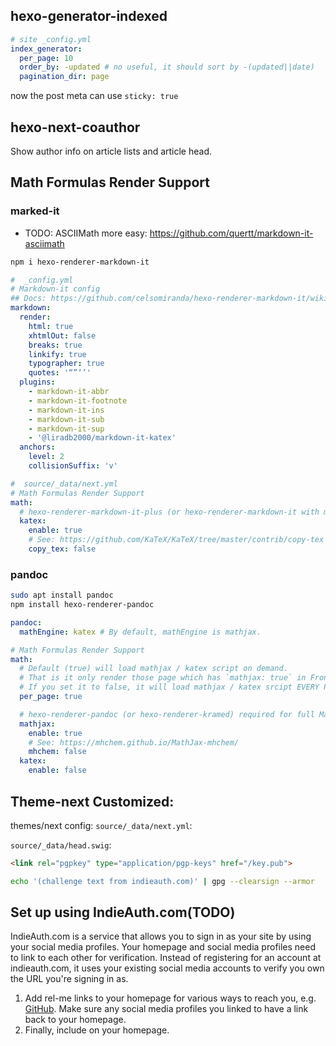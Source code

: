 ## hexo-generator-indexed

```yml
# site _config.yml
index_generator:
  per_page: 10
  order_by: -updated # no useful, it should sort by -(updated||date)
  pagination_dir: page
```

now the post meta can use `sticky: true`

## hexo-next-coauthor

Show author info on article lists and article head.

## Math Formulas Render Support

### marked-it

* TODO: ASCIIMath more easy: https://github.com/quertt/markdown-it-asciimath

```bash
npm i hexo-renderer-markdown-it
```

```yml
#  _config.yml
# Markdown-it config
## Docs: https://github.com/celsomiranda/hexo-renderer-markdown-it/wiki
markdown:
  render:
    html: true
    xhtmlOut: false
    breaks: true
    linkify: true
    typographer: true
    quotes: '“”‘’'
  plugins:
    - markdown-it-abbr
    - markdown-it-footnote
    - markdown-it-ins
    - markdown-it-sub
    - markdown-it-sup
    - '@liradb2000/markdown-it-katex'
  anchors:
    level: 2
    collisionSuffix: 'v'
```

```yml
#  source/_data/next.yml
# Math Formulas Render Support
math:
  # hexo-renderer-markdown-it-plus (or hexo-renderer-markdown-it with markdown-it-katex plugin) required for full Katex support.
  katex:
    enable: true
    # See: https://github.com/KaTeX/KaTeX/tree/master/contrib/copy-tex
    copy_tex: false
```

### pandoc

```bash
sudo apt install pandoc
npm install hexo-renderer-pandoc
```

```yml
pandoc:
  mathEngine: katex # By default, mathEngine is mathjax.
```

```yml
# Math Formulas Render Support
math:
  # Default (true) will load mathjax / katex script on demand.
  # That is it only render those page which has `mathjax: true` in Front-matter.
  # If you set it to false, it will load mathjax / katex srcipt EVERY PAGE.
  per_page: true

  # hexo-renderer-pandoc (or hexo-renderer-kramed) required for full MathJax support.
  mathjax:
    enable: true
    # See: https://mhchem.github.io/MathJax-mhchem/
    mhchem: false
  katex:
    enable: false
```

## Theme-next Customized:

themes/next config: `source/_data/next.yml`:

`source/_data/head.swig`:

```html
<link rel="pgpkey" type="application/pgp-keys" href="/key.pub">
```

```bash
echo '(challenge text from indieauth.com)' | gpg --clearsign --armor
```

## Set up using IndieAuth.com(TODO)

IndieAuth.com is a service that allows you to sign in as your site by using your social media profiles. Your homepage and social media profiles need to link to each other for verification. Instead of registering for an account at indieauth.com, it uses your existing social media accounts to verify you own the URL you're signing in as.

1. Add rel-me links to your homepage for various ways to reach you,
e.g. <a href="https://github.com/aaronpk" rel="me">GitHub</a>.
Make sure any social media profiles you linked to have a link back to your homepage.
2. Finally, include <link rel="authorization_endpoint" href="https://indieauth.com/auth"> on your homepage.
